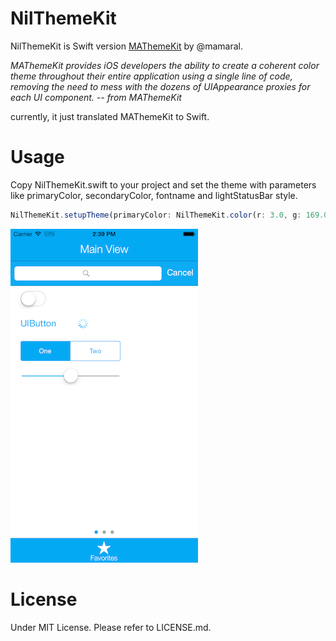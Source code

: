 NilThemeKit
=====

NilThemeKit is Swift version [MAThemeKit](https://github.com/mamaral/MAThemeKit) by @mamaral. 

*MAThemeKit provides iOS developers the ability to create a coherent color theme throughout their entire application using a single line of code, removing the need to mess with the dozens of UIAppearance proxies for each UI component. -- from MAThemeKit*

currently, it just translated MAThemeKit to Swift.

Usage
=====

Copy NilThemeKit.swift to your project and set the theme with parameters like primaryColor, secondaryColor, fontname and lightStatusBar style.

```js
NilThemeKit.setupTheme(primaryColor: NilThemeKit.color(r: 3.0, g: 169.0, b: 244.0), secondaryColor:UIColor.whiteColor(),fontname: "HelveticaNeue-Light",lightStatusBar:true)
```

![demo](ScreenShot.png)

License
=====

Under MIT License. Please refer to LICENSE.md.